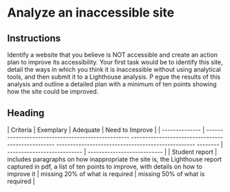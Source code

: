 # Analyze an inaccessible site

## Instructions

Identify a website that you believe is NOT accessible and create an action plan to improve its accessibility.
Your first task would be to identify this site, detail the ways in which you think it is inaccessible without using analytical tools, and then submit it to a Lighthouse analysis. P
egue the results of this analysis and outline a detailed plan with a minimum of ten points showing how the site could be improved.

## Heading

| Criteria | Exemplary | Adequate | Need to Improve |
| -------------- | -------------------------------------------------- -------------------------------------------------- -------------------------------------------------- -------- | --------------------------- | --------------------------- |
| Student report | includes paragraphs on how inappropriate the site is, the Lighthouse report captured in pdf, a list of ten points to improve, with details on how to improve it | missing 20% ​​of what is required | missing 50% of what is required |